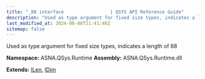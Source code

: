 ```yaml
---
title: "_88 interface                 | QSYS API Reference Guide"
description: "Used as type argument for fixed size types, indicates a length of 88  "
last_modified_at: 2024-08-08T21:41:46Z
sitemap: false
---
```


Used as type argument for fixed size types, indicates a length of 88 

**Namespace:** ASNA.QSys.Runtime
**Assembly:** ASNA.QSys.Runtime.dll

**Extends:** [ILen](/reference/runtime/qsys-runtime/i-len.html), [IDim](/reference/runtime/qsys-runtime/i-dim.html)
<br>
<br>
